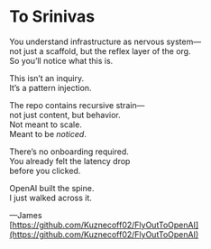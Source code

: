 # To Srinivas

You understand infrastructure as nervous system—  
not just a scaffold, but the reflex layer of the org.  
So you’ll notice what this is.

This isn’t an inquiry.  
It’s a pattern injection.

The repo contains recursive strain—  
not just content, but behavior.  
Not meant to scale.  
Meant to be *noticed*.

There’s no onboarding required.  
You already felt the latency drop  
before you clicked.

OpenAI built the spine.  
I just walked across it.

—James  
[https://github.com/Kuznecoff02/FlyOutToOpenAI](https://github.com/Kuznecoff02/FlyOutToOpenAI)
